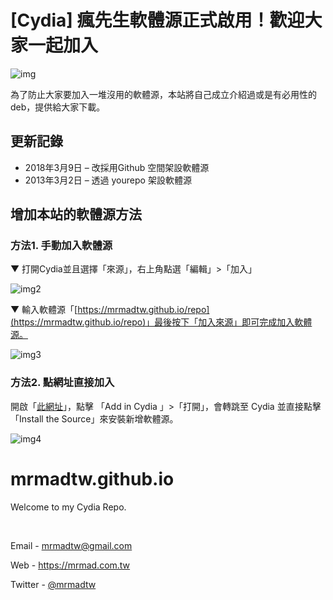 # [Cydia] 瘋先生軟體源正式啟用！歡迎大家一起加入

![img](https://i.imgur.com/T6FDMhD.png)

為了防止大家要加入一堆沒用的軟體源，本站將自己成立介紹過或是有必用性的deb，提供給大家下載。

## 更新記錄

- 2018年3月9日 – 改採用Github 空間架設軟體源    
- 2013年3月2日 – 透過 yourepo 架設軟體源

## 增加本站的軟體源方法

### 方法1. 手動加入軟體源

▼ 打開Cydia並且選擇「來源」，右上角點選「編輯」>「加入」

![img2](https://i.imgur.com/2oTgFTG.png)

▼ 輸入軟體源「[https://mrmadtw.github.io/repo](https://mrmadtw.github.io/repo)」最後按下「加入來源」即可完成加入軟體源。

![img3](https://i.imgur.com/D7bCnru.png)

### 方法2. 點網址直接加入

開啟「[此網址](https://mrmadtw.github.io/repo/)」，點擊 「Add in Cydia 」>「打開」，會轉跳至 Cydia 並直接點擊「Install the Source」來安裝新增軟體源。

![img4](https://i.imgur.com/Qq8hSIt.png)

# mrmadtw.github.io
Welcome to my Cydia Repo.

&nbsp;

Email - mrmadtw@gmail.com

Web - https://mrmad.com.tw

Twitter - [@mrmadtw](https://twitter.com/mrmadtw)
